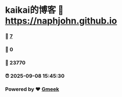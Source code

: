 # kaikai的博客 :link: https://naphjohn.github.io 
### :page_facing_up: [7](https://naphjohn.github.io/tag.html) 
### :speech_balloon: 0 
### :hibiscus: 23770 
### :alarm_clock: 2025-09-08 15:45:30 
### Powered by :heart: [Gmeek](https://github.com/Meekdai/Gmeek)

